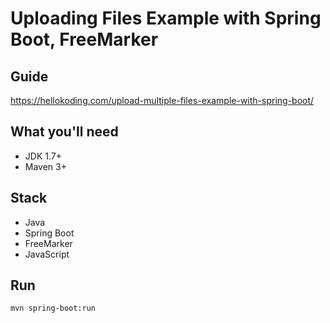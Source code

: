 # Uploading Files Example with Spring Boot, FreeMarker

## Guide
https://hellokoding.com/upload-multiple-files-example-with-spring-boot/

## What you'll need
- JDK 1.7+
- Maven 3+

## Stack
- Java
- Spring Boot
- FreeMarker
- JavaScript

## Run
`mvn spring-boot:run`
